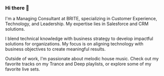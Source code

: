 ### Hi there 👋

I'm a Managing Consultant at BRITE, specializing in Customer Experience, Technology, and Leadership. My expertise lies in Salesforce and CRM solutions.

I blend technical knowledge with business strategy to develop impactful solutions for organizations. My focus is on aligning technology with business objectives to create meaningful results.

Outside of work, I'm passionate about melodic house music. Check out my favorite tracks on my Trance and Deep playlists, or explore some of my favorite live sets.
